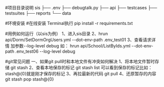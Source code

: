 #项目目录说明
sis
├── .env
├── debugtalk.py
├── api
├── testcases
├── testsuites
├── reports
└── data

#环境安装 #在线安装
Terminal执行  pip install -r requirements.txt 

#用例如何运行（以sis为例）
1、进入sis目录
2、hrun api/Dorm/SetDormOrgUsers.yml --dot-env-path .env_test01
3、查看请求详情 加参数--log-level debug 如： hrun api/School/ListByIds.yml  --dot-env-path  .env_test06 --log-level debug

#git常见问题
一、如果git pull时和本地文件有冲突如何解决
    1、将本地文件暂时存储
        git stash
    2、查看本地保存的标记
        git stash list 可以看到保存的标记比如：stash@{0}就是刚才保存的标记
    3、再拉最新的代码
        git pull
    4、还原暂存的内容
        git stash pop stash@{0}
        


    
    